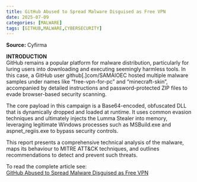 ```yaml
---
title: GitHub Abused to Spread Malware Disguised as Free VPN
date: 2025-07-09
categories: [MALWARE]
tags: [GITHUB,MALWARE,CYBERSECURITY]
---
```


**Source:** Cyfirma  
  
**INTRODUCTION**  
GitHub remains a popular platform for malware distribution, particularly for luring users into downloading and executing seemingly harmless tools. In this case, a GitHub user github[.]com/SAMAIOEC hosted multiple malware samples under names like “free-vpn-for-pc” and “minecraft-skin”, accompanied by detailed instructions and password-protected ZIP files to evade browser-based security scanning.  
  
The core payload in this campaign is a Base64-encoded, obfuscated DLL that is dynamically dropped and loaded at runtime. It uses common evasion techniques and ultimately injects the Lumma Stealer into memory, leveraging legitimate Windows processes such as MSBuild.exe and aspnet_regiis.exe to bypass security controls.  
  
This report presents a comprehensive technical analysis of the malware, maps its behaviour to MITRE ATT&CK techniques, and outlines recommendations to detect and prevent such threats.  
  
To read the complete article see:  
[GitHub Abused to Spread Malware Disguised as Free VPN](https://www.cyfirma.com/research/github-abused-to-spread-malware-disguised-as-free-vpn/) 